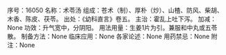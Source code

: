序号：16050
名称：术苓汤
组成：苍术（制）、厚朴（炒）、山楂、防风、柴胡、木香、陈皮、茯苓。
出处：《幼科直言》卷五。
主治：霍乱上吐下泻。
加减：None
功效：升气宽中，分阴阳。
用法用量：生姜1片为引。兼服和中丸或五苓散。
制备方法：None
临床应用：None
各家论述：None
用药禁忌：None
附注：None
